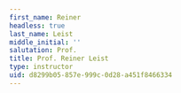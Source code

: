 ```yaml
---
first_name: Reiner
headless: true
last_name: Leist
middle_initial: ''
salutation: Prof.
title: Prof. Reiner Leist
type: instructor
uid: d8299b05-857e-999c-0d28-a451f8466334
---
```

